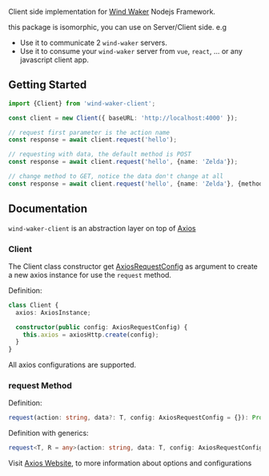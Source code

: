 Client side implementation for [Wind Waker](https://cervantes007.github.io/wind-waker/) Nodejs Framework.

this package is isomorphic, you can use on Server/Client side.
e.g
- Use it to communicate 2 `wind-waker` servers.
- Use it to consume your `wind-waker` server from `vue`, `react`, ... or any javascript client app.

## Getting Started

```typescript
import {Client} from 'wind-waker-client';

const client = new Client({ baseURL: 'http://localhost:4000' });

// request first parameter is the action name
const response = await client.request('hello');

// requesting with data, the default method is POST
const response = await client.request('hello', {name: 'Zelda'});

// change method to GET, notice the data don't change at all
const response = await client.request('hello', {name: 'Zelda'}, {method: 'GET'});
```

## Documentation

`wind-waker-client` is an abstraction layer on top of [Axios](https://github.com/axios/axios)

### Client

The Client class constructor get [AxiosRequestConfig](https://axios-http.com/docs/req_config) as argument to create a new axios instance for use the `request` method.

Definition:
```typescript
class Client {
  axios: AxiosInstance;

  constructor(public config: AxiosRequestConfig) {
    this.axios = axiosHttp.create(config);
  }
}
```

All axios configurations are supported.

### request Method

Definition:
```typescript
request(action: string, data?: T, config: AxiosRequestConfig = {}): Promise; 
```

Definition with generics:
```typescript
request<T, R = any>(action: string, data: T, config: AxiosRequestConfig = {}): Promise<AxiosResponse<R>>; 
```

Visit [Axios Website](https://axios-http.com/), to more information about options and configurations
